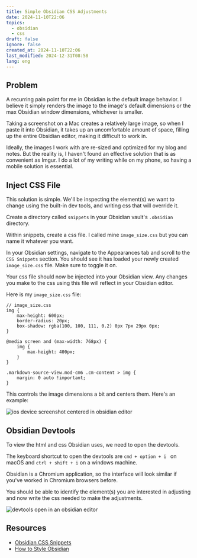 ```yaml
---
title: Simple Obsidian CSS Adjustments
date: 2024-11-10T22:06
topics:
  - obsidian
  - css
draft: false
ignore: false
created_at: 2024-11-10T22:06
last_modified: 2024-12-31T08:58
lang: eng
---
```


## Problem

A recurring pain point for me in Obsidian is the default image behavior. I believe it simply renders the image to the image's default dimensions or the max Obsidian window dimensions, whichever is smaller.

Taking a screenshot on a Mac creates a relatively large image, so when I paste it into Obsidian, it takes up an uncomfortable amount of space, filling up the entire Obsidian editor, making it difficult to work in.

Ideally, the images I work with are re-sized and optimized for my blog and notes. But the reality is, I haven't found an effective solution that is as convenient as Imgur. I do a lot of my writing while on my phone, so having a mobile solution is essential.

## Inject CSS File

This solution is simple. We'll be inspecting the element(s) we want to change using the built-in dev tools, and writing css that will override it.

Create a directory called `snippets` in your Obsidian vault's `.obsidian` directory.

Within snippets, create a css file. I called mine `image_size.css` but you can name it whatever you want.

In your Obsidian settings, navigate to the Appearances tab and scroll to the `CSS Snippets` section. You should see it has loaded your newly created `image_size.css` file. Make sure to toggle it on.

Your css file should now be injected into your Obsidian view. Any changes you make to the css using this file will reflect in your Obsidian editor.

Here is my `image_size.css` file:

```
// image_size.css
img {
    max-height: 600px;
    border-radius: 20px;
    box-shadow: rgba(100, 100, 111, 0.2) 0px 7px 29px 0px;
}

@media screen and (max-width: 768px) {
    img {
        max-height: 400px;
    }
}

.markdown-source-view.mod-cm6 .cm-content > img {
    margin: 0 auto !important;
}
```

This controls the image dimensions a bit and centers them. Here's an example:

![ios device screenshot centered in obsidian editor](https://cln.sh/N1XqL4Md+)

## Obsidian Devtools

To view the html and css Obsidian uses, we need to open the devtools.

The keyboard shortcut to open the devtools are `cmd + option + i ` on macOS and `ctrl + shift + i` on a windows machine.

Obsidian is a Chromium application, so the interface will look similar if you've worked in Chromium browsers before.

You should be able to identify the element(s) you are interested in adjusting and now write the css needed to make the adjustments.

![devtools open in an obsidian editor](https://cln.sh/PcWLJY4g+)

## Resources

- [Obsidian CSS Snippets](https://help.obsidian.md/Extending+Obsidian/CSS+snippets)
- [How to Style Obsidian](https://publish.obsidian.md/hub/04+-+Guides%2C+Workflows%2C+%26+Courses/Guides/How+to+Style+Obsidian)
